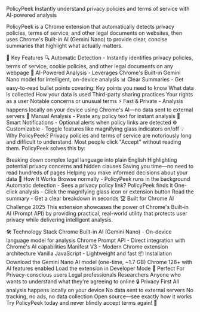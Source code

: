 PolicyPeek
Instantly understand privacy policies and terms of service with AI-powered analysis

PolicyPeek is a Chrome extension that automatically detects privacy policies, terms of service, and other legal documents on websites, then uses Chrome's Built-in AI (Gemini Nano) to provide clear, concise summaries that highlight what actually matters.

🌟 Key Features
🔍 Automatic Detection - Instantly identifies privacy policies, terms of service, cookie policies, and other legal documents on any webpage
🤖 AI-Powered Analysis - Leverages Chrome's Built-in Gemini Nano model for intelligent, on-device analysis
📊 Clear Summaries - Get easy-to-read bullet points covering:
Key points you need to know
What data is collected
How your data is used
Third-party sharing practices
Your rights as a user
Notable concerns or unusual terms
⚡ Fast & Private - Analysis happens locally on your device using Chrome's AI—no data sent to external servers
🎯 Manual Analysis - Paste any policy text for instant analysis
🔔 Smart Notifications - Optional alerts when policy links are detected
⚙️ Customizable - Toggle features like magnifying glass indicators on/off
💡 Why PolicyPeek?
Privacy policies and terms of service are notoriously long and difficult to understand. Most people click "Accept" without reading them. PolicyPeek solves this by:

Breaking down complex legal language into plain English
Highlighting potential privacy concerns and hidden clauses
Saving you time—no need to read hundreds of pages
Helping you make informed decisions about your data
🚀 How It Works
Browse normally - PolicyPeek runs in the background
Automatic detection - Sees a privacy policy link? PolicyPeek finds it
One-click analysis - Click the magnifying glass icon or extension button
Read the summary - Get a clear breakdown in seconds
🏆 Built for Chrome AI Challenge 2025
This extension showcases the power of Chrome's Built-in AI (Prompt API) by providing practical, real-world utility that protects user privacy while delivering intelligent analysis.

🛠️ Technology Stack
Chrome Built-in AI (Gemini Nano) - On-device language model for analysis
Chrome Prompt API - Direct integration with Chrome's AI capabilities
Manifest V3 - Modern Chrome extension architecture
Vanilla JavaScript - Lightweight and fast
📦 Installation
Download the Gemini Nano AI model (one-time, ~1.7 GB)
Chrome 128+ with AI features enabled
Load the extension in Developer Mode
🎯 Perfect For
Privacy-conscious users
Legal professionals
Researchers
Anyone who wants to understand what they're agreeing to online
🔒 Privacy First
All analysis happens locally on your device
No data sent to external servers
No tracking, no ads, no data collection
Open source—see exactly how it works
Try PolicyPeek today and never blindly accept terms again! 🚀
